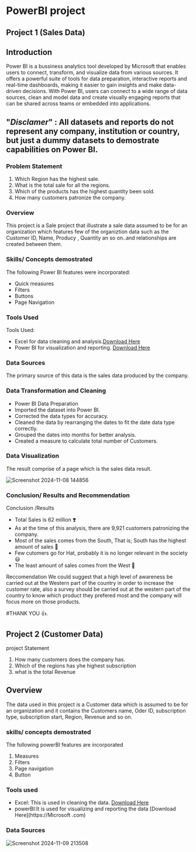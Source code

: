 # PowerBI project

## Project 1 (Sales Data)

## Introduction

Power BI is a bussiness analytics tool developed by Microsoft that enables users to connect, transform, and visualize data from various sources. It offers a powerful suite of tools for data preparation, interactive reports and real-time dashboards, making it easier to gain insights and make data-driven decisions. With Power BI, users can connect to a wide range of data sources, clean and model data and create visually engaging reports that can be shared across teams or embedded into applications. 

"_Disclamer_" : All datasets and reports do not represent any company, institution or country, but just a dummy datasets to demostrate capabilities on Power BI. 
---
### Problem Statement 
1. Which Region has the highest sale.
2. What is the total sale for all the regions.
3. Which of the products has the highest quantity been sold.
4. How many customers patronize the company.

### Overview
This project is a Sale project that illustrate a sale data assumed to be for an organization which features few of the organiztion data such as the Customer ID, Name, Producy , Quantity an so on..and relationships are created between them.

### Skills/ Concepts demostrated
 The following Power BI features were incorporated:
 - Quick measures
 - Filters
 - Buttons
 - Page Navigation

### Tools Used
Tools Used:
- Excel for data cleaning and analysis.[Download Here](https://microsoft.com)
- Power BI for visualization and reporting. [Download Here](https://powerBI.com)

### Data Sources  
The primary source of this data is the sales data produced by the company.

### Data Transformation and Cleaning

- Power BI Data Preparation
- Imported the dataset into Power BI.
- Corrected the data types for accuracy.
- Cleaned the data by rearranging the dates to fit the date data type correctly.
- Grouped the dates into months for better analysis.
- Created a measure to calculate total number of Customers.

### Data Visualization
The result comprise of a page which is the sales data result.

![Screenshot 2024-11-08 144856](https://github.com/user-attachments/assets/cb6b2675-b03c-4dd6-93cf-8bf54ba1e39e)

### Conclusion/ Results and Recommendation
Conclusion /Results
- Total Sales is 62 million ❣️
- As at the time of this analysis, there are 9,921 customers patronizing the company.
- Most of the sales comes from the South, That is; South has the highest amount of sales 🥇
- Few cutomers go for Hat, probably it is no longer relevant in the society 😃
- The least amount of sales comes from the West 🥏  

Reccomendation 
We could suggest that a high level of awareness be carried out at the Western part of the country in order to increase the customer rate, also a survey should be carried out at the western part of the country to know which product they prefered most and the company will focus more on those products.

#THANK YOU 👍.
 

## Project 2 (Customer Data)

project Statement
1. How many customers does the company has.
2. Which of the regions has yhe highest subscription
3. what is the total Revenue

## Overview
The data used in this project is a Customer data which is assumed to be for an organization and it contains the Customers name, Oder ID, subscription type, subscription start, Region, Revenue and so on.

### skills/ concepts demostrated
The following powerBI features are incorporated 
1. Measures
2. Filters
3. Page navigation
4. Button

### Tools used
- Excel: This is used in cleaning the data. [Download Here](https://microsoft.com)
- powerBI:It is used for visualizing and reporting the data [Download Here](https://Microsoft .com)

### Data Sources 


![Screenshot 2024-11-09 213508](https://github.com/user-attachments/assets/56c7ecb4-0147-4f96-add8-69bf24e56d7c)
